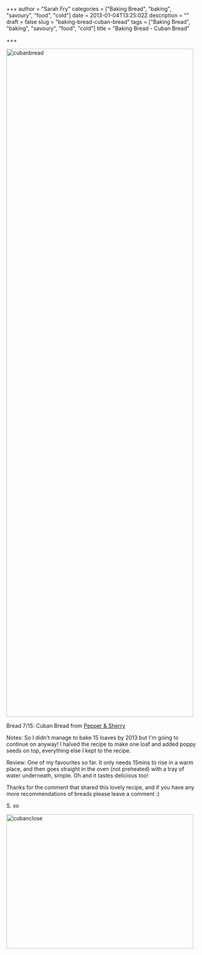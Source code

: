 +++
author = "Sarah Fry"
categories = ["Baking Bread", "baking", "savoury", "food", "cold"]
date = 2013-01-04T13:25:02Z
description = ""
draft = false
slug = "baking-bread-cuban-bread"
tags = ["Baking Bread", "baking", "savoury", "food", "cold"]
title = "Baking Bread - Cuban Bread"

+++


<a href="http://sweetaspi.co.uk/images/2013/01/cubanbread.jpg"><img class="alignnone size-full wp-image-1435" alt="cubanbread" src="http://sweetaspi.co.uk/images/2013/01/cubanbread.jpg" width="490" height="1748" /></a>

Bread 7/15: Cuban Bread from <a href="http://pepperandsherry.com/2012/02/04/cuban-bread/" target="_blank">Pepper &amp; Sherry</a><a href="http://www.bbc.co.uk/food/recipes/eight-strand_plaited_57815" target="_blank">
</a>

Notes: So I didn't manage to bake 15 loaves by 2013 but I'm going to continue on anyway! I halved the recipe to make one loaf and added poppy seeds on top, everything else I kept to the recipe.

Review: One of my favourites so far. It only needs 15mins to rise in a warm place, and then goes straight in the oven (not preheated) with a tray of water underneath, simple. Oh and it tastes delicious too!

Thanks for the comment that shared this lovely recipe, and if you have any more recommendations of breads please leave a comment :)

S. xo

<a href="http://sweetaspi.co.uk/images/2013/01/cubanclose.jpg"><img class="alignnone size-full wp-image-1436" alt="cubanclose" src="http://sweetaspi.co.uk/images/2013/01/cubanclose.jpg" width="490" height="351" /></a>

